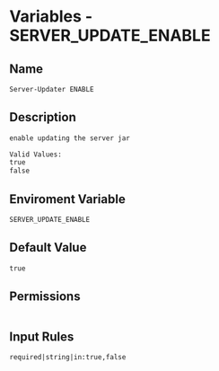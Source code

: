 # Variables - SERVER_UPDATE_ENABLE

## Name

```txt
Server-Updater ENABLE
```

## Description

```txt
enable updating the server jar

Valid Values:
true
false
```

## Enviroment Variable

```txt
SERVER_UPDATE_ENABLE
```

## Default Value

```txt
true
```

## Permissions

```txt

```

## Input Rules

```txt
required|string|in:true,false
```
